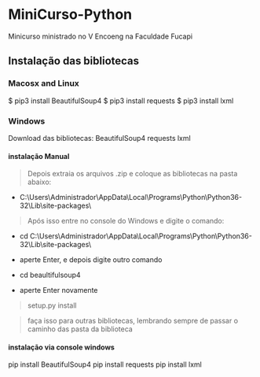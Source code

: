 # MiniCurso-Python
Minicurso ministrado no V Encoeng na Faculdade Fucapi

## Instalação das bibliotecas

### Macosx and Linux
$ pip3 install BeautifulSoup4
$ pip3 install requests
$ pip3 install lxml

### Windows
Download das bibliotecas:
BeautifulSoup4
requests
lxml

#### instalação Manual
> Depois extraia os arquivos .zip e coloque as bibliotecas na pasta abaixo:

- C:\Users\Administrador\AppData\Local\Programs\Python\Python36-32\Lib\site-packages\

> Após isso entre no console do Windows e digite o comando:

- cd C:\Users\Administrador\AppData\Local\Programs\Python\Python36-32\Lib\site-packages\

- aperte Enter, e depois digite outro comando

- cd beaultifulsoup4

- aperte Enter novamente

> setup.py install

> faça isso para outras bibliotecas, lembrando sempre de passar o caminho das pasta da biblioteca

#### instalação via console windows
pip install BeautifulSoup4
pip install requests
pip install lxml






